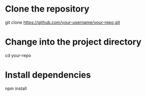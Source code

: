 # Clone the repository
git clone https://github.com/your-username/your-repo.git

# Change into the project directory
cd your-repo

# Install dependencies
npm install
